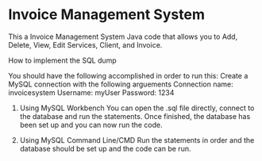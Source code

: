 # Invoice Management System
This a Invoice Management System Java code that allows you to Add, Delete, View, Edit Services, Client, and Invoice.

How to implement the SQL dump

You should have the following accomplished in order to run this:
Create a MySQL connection with the following arguements
Connection name: invoicesystem
Username: myUser
Password: 1234

1. Using MySQL Workbench
You can open the .sql file directly, connect to the database and run the statements. Once finished, the database has been set up and you can now run the code.

2. Using MySQL Command Line/CMD
Run the statements in order and the database should be set up and the code can be run.